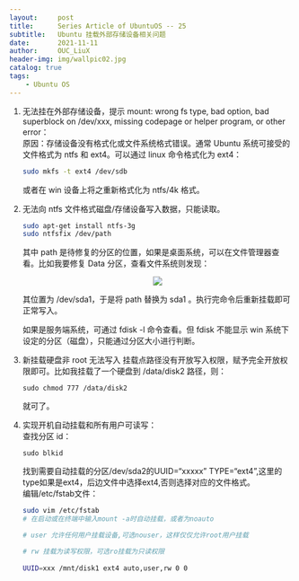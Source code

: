 ```yaml
---
layout:     post
title:      Series Article of UbuntuOS -- 25         
subtitle:   Ubuntu 挂载外部存储设备相关问题                   
date:       2021-11-11      
author:     OUC_LiuX     
header-img: img/wallpic02.jpg     
catalog: true
tags:
    - Ubuntu OS
---
```


1. 无法挂在外部存储设备，提示 mount: wrong fs type, bad option, bad superblock on /dev/xxx, missing codepage or helper program, or other error：      
   原因：存储设备没有格式化或文件系统格式错误。通常 Ubuntu 系统可接受的文件格式为 ntfs 和 ext4。可以通过 linux 命令格式化为 ext4：      
   ```bash        
   sudo mkfs -t ext4 /dev/sdb           
   ```          
   或者在 win 设备上将之重新格式化为 ntfs/4k 格式。         

2. 无法向 ntfs 文件格式磁盘/存储设备写入数据，只能读取。           
   ```bash      
   sudo apt-get install ntfs-3g
   sudo ntfsfix /dev/path      
   ```     
   其中 path 是待修复的分区的位置，如果是桌面系统，可以在文件管理器查看。比如我要修复 Data 分区，查看文件系统则发现：       
   <div align=center><img src="https://raw.githubusercontent.com/OUCliuxiang/OUCliuxiang.github.io/master/img/ubuntuSeries/ubuntu013.png"></div>        

   其位置为 /dev/sda1，于是将 path 替换为 sda1 。执行完命令后重新挂载即可正常写入。      

   如果是服务端系统，可通过 fdisk -l 命令查看。但 fdisk 不能显示 win 系统下设定的分区（磁盘），只能通过分区大小进行判断。       

3. 新挂载硬盘非 root 无法写入
   挂载点路径没有开放写入权限，赋予完全开放权限即可。比如我挂载了一个硬盘到 /data/disk2 路径，则：        
   ```
   sudo chmod 777 /data/disk2 
   ```
   就可了。        

4. 实现开机自动挂载和所有用户可读写：           
   查找分区 id：        
   ```
   sudo blkid
   ```   
   找到需要自动挂载的分区/dev/sda2的UUID=“xxxxx” TYPE=“ext4”,这里的type如果是ext4，后边文件中选择ext4,否则选择对应的文件格式。       
   编辑/etc/fstab文件：       
   ```bash
   sudo vim /etc/fstab
   # 在启动或在终端中输入mount -a时自动挂载，或者为noauto         

   # user 允许任何用户挂载设备,可选nouser，这样仅仅允许root用户挂载         

   # rw 挂载为读写权限，可选ro挂载为只读权限      
      
   UUID=xxx /mnt/disk1 ext4 auto,user,rw 0 0        
   ```